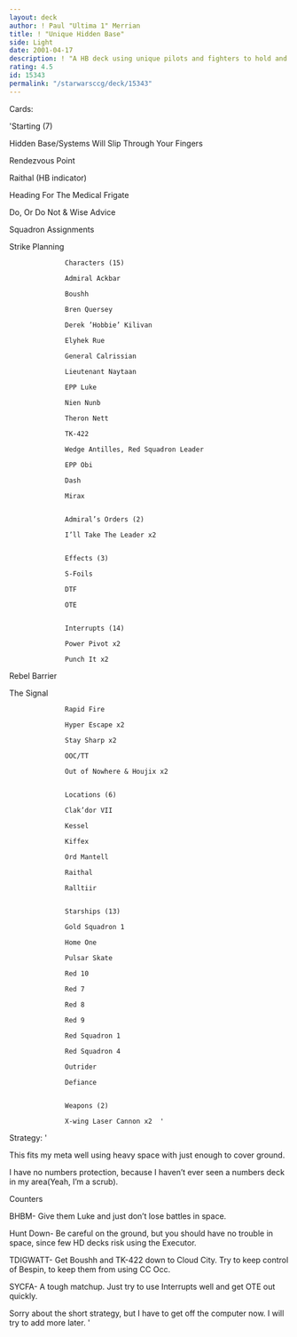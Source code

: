 ```yaml
---
layout: deck
author: ! Paul "Ultima 1" Merrian
title: ! "Unique Hidden Base"
side: Light
date: 2001-04-17
description: ! "A HB deck using unique pilots and fighters to hold and drain."
rating: 4.5
id: 15343
permalink: "/starwarsccg/deck/15343"
---
```

Cards: 

'Starting (7) 

Hidden Base/Systems Will Slip Through Your Fingers 

Rendezvous Point 

Raithal (HB indicator) 

Heading For The Medical Frigate 

Do, Or Do Not & Wise Advice 

Squadron Assignments 

Strike Planning 


                  Characters (15) 

                  Admiral Ackbar 

                  Boushh 

                  Bren Quersey 

                  Derek ’Hobbie’ Kilivan 

                  Elyhek Rue 

                  General Calrissian 

                  Lieutenant Naytaan 

                  EPP Luke 

                  Nien Nunb 

                  Theron Nett 

                  TK-422 

                  Wedge Antilles, Red Squadron Leader 

                  EPP Obi 

                  Dash 

                  Mirax 


                  Admiral’s Orders (2) 

                  I’ll Take The Leader x2 


                  Effects (3) 

                  S-Foils 

                  DTF 

                  OTE 


                  Interrupts (14) 

                  Power Pivot x2 

                  Punch It x2 

Rebel Barrier 

The Signal 

                  Rapid Fire 

                  Hyper Escape x2 

                  Stay Sharp x2 

                  OOC/TT 

                  Out of Nowhere & Houjix x2 


                  Locations (6) 

                  Clak’dor VII 

                  Kessel 

                  Kiffex

                  Ord Mantell 

                  Raithal 

                  Ralltiir 


                  Starships (13) 

                  Gold Squadron 1 

                  Home One 

                  Pulsar Skate 

                  Red 10 

                  Red 7 

                  Red 8 

                  Red 9 

                  Red Squadron 1 

                  Red Squadron 4 

                  Outrider 

                  Defiance 


                  Weapons (2) 

                  X-wing Laser Cannon x2  '

Strategy: '

This fits my meta well using heavy space with just enough to cover ground.

I have no numbers protection, because I haven’t ever seen a numbers deck in my area(Yeah, I’m a scrub).


Counters

BHBM- Give them Luke and just don’t lose battles in space.

Hunt Down- Be careful on the ground, but you should have no trouble in space, since few HD decks risk using the Executor.

TDIGWATT- Get Boushh and TK-422 down to Cloud City.  Try to keep control of Bespin, to keep them from using CC Occ.

SYCFA- A tough matchup.  Just try to use Interrupts well and get OTE out quickly.


Sorry about the short strategy, but I have to get off the computer now.  I will try to add more later. '
